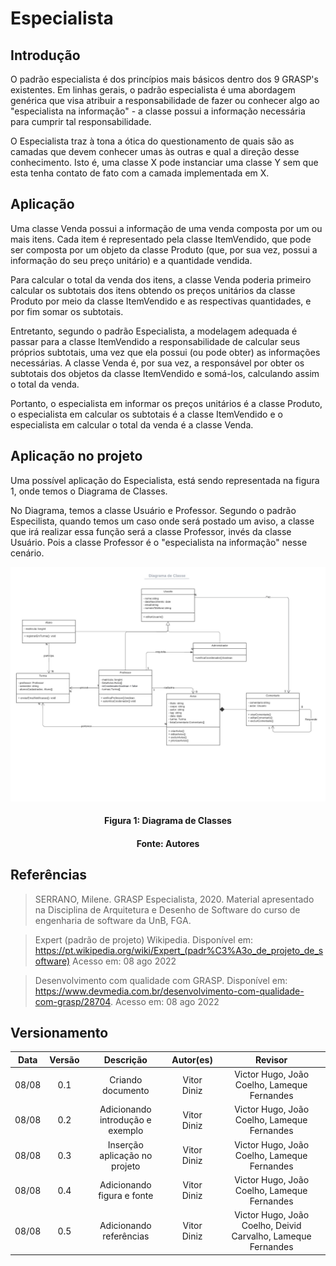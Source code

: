 # Especialista

## Introdução

O padrão especialista é dos princípios mais básicos dentro dos 9 GRASP's existentes. Em linhas gerais, o padrão especialista é uma abordagem genérica que visa atribuir a responsabilidade de fazer ou conhecer algo ao "especialista na informação" - a classe possui a informação necessária para cumprir tal responsabilidade.

O Especialista traz à tona a ótica do questionamento de quais são as camadas que devem conhecer umas às outras e qual a direção desse conhecimento. Isto é, uma classe X pode instanciar uma classe Y sem que esta tenha contato de fato com a camada implementada em X.

## Aplicação

Uma classe Venda possui a informação de uma venda composta por um ou mais itens. Cada item é representado pela classe ItemVendido, que pode ser composta por um objeto da classe Produto (que, por sua vez, possui a informação do seu preço unitário) e a quantidade vendida.

Para calcular o total da venda dos itens, a classe Venda poderia primeiro calcular os subtotais dos itens obtendo os preços unitários da classe Produto por meio da classe ItemVendido e as respectivas quantidades, e por fim somar os subtotais.

Entretanto, segundo o padrão Especialista, a modelagem adequada é passar para a classe ItemVendido a responsabilidade de calcular seus próprios subtotais, uma vez que ela possui (ou pode obter) as informações necessárias. A classe Venda é, por sua vez, a responsável por obter os subtotais dos objetos da classe ItemVendido e somá-los, calculando assim o total da venda.

Portanto, o especialista em informar os preços unitários é a classe Produto, o especialista em calcular os subtotais é a classe ItemVendido e o especialista em calcular o total da venda é a classe Venda.

## Aplicação no projeto

Uma possível aplicação do Especialista, está sendo representada na figura 1, onde temos o Diagrama de Classes.

No Diagrama, temos a classe Usuário e Professor. Segundo o padrão Especilista, quando temos um caso onde será postado um aviso, a classe que irá realizar essa função será a classe Professor, invés da classe Usuário. Pois a classe Professor é o "especialista na informação" nesse cenário.

![Diagrama de Classes](../assets/img/classesversao3.jpeg)

<h4 align = "center">Figura 1: Diagrama de Classes</h6>
<h4 align = "center">Fonte: Autores</h6>

## Referências

> SERRANO, Milene. GRASP Especialista, 2020. Material apresentado na Disciplina de Arquitetura e Desenho de Software do curso de engenharia de software da UnB, FGA.

> Expert (padrão de projeto) Wikipedia. Disponível em: https://pt.wikipedia.org/wiki/Expert_(padr%C3%A3o_de_projeto_de_software) Acesso em: 08 ago 2022

> Desenvolvimento com qualidade com GRASP. Disponível em: https://www.devmedia.com.br/desenvolvimento-com-qualidade-com-grasp/28704. Acesso em: 08 ago 2022

## Versionamento

| Data  | Versão |            Descrição             |  Autor(es)  | Revisor |
| :---: | :----: | :------------------------------: | :---------: | :-----: |
| 08/08 |  0.1   |        Criando documento         | Vitor Diniz |  Victor Hugo, João Coelho, Lameque Fernandes   |
| 08/08 |  0.2   | Adicionando introdução e exemplo | Vitor Diniz |  Victor Hugo, João Coelho, Lameque Fernandes   |
| 08/08 |  0.3   |  Inserção aplicação no projeto   | Vitor Diniz |  Victor Hugo, João Coelho, Lameque Fernandes   |
| 08/08 |  0.4   |    Adicionando figura e fonte    | Vitor Diniz |  Victor Hugo, João Coelho, Lameque Fernandes   |
| 08/08 |  0.5   |     Adicionando referências      | Vitor Diniz |  Victor Hugo, João Coelho, Deivid Carvalho, Lameque Fernandes  |
